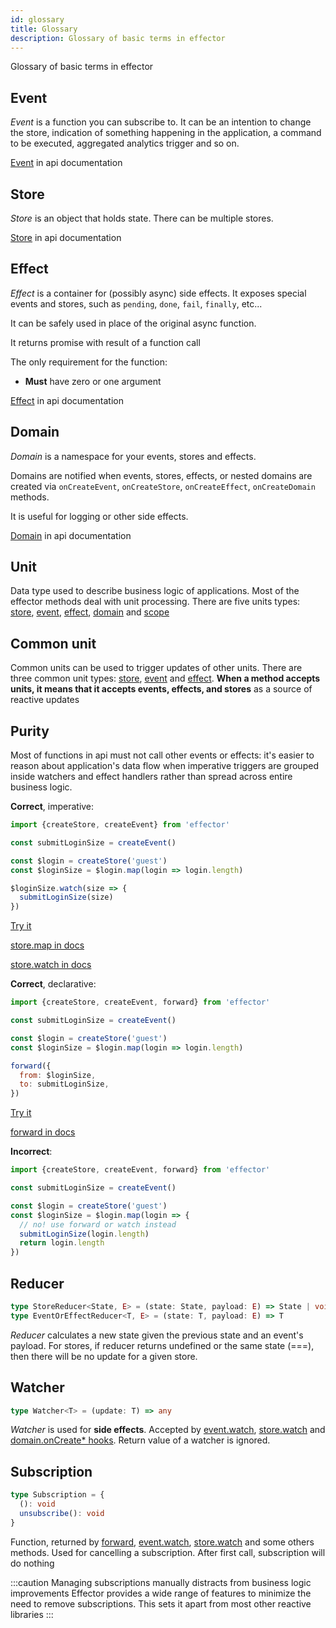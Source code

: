 ```yaml
---
id: glossary
title: Glossary
description: Glossary of basic terms in effector
---
```


Glossary of basic terms in effector

## Event

_Event_ is a function you can subscribe to. It can be an intention to change the store, indication of something happening in the application, a command to be executed, aggregated analytics trigger and so on.

[Event](../api/effector/Event.md) in api documentation

## Store

_Store_ is an object that holds state.
There can be multiple stores.

[Store](../api/effector/Store.md) in api documentation

## Effect

_Effect_ is a container for (possibly async) side effects.
It exposes special events and stores, such as `pending`, `done`, `fail`, `finally`, etc...

It can be safely used in place of the original async function.

It returns promise with result of a function call

The only requirement for the function:

- **Must** have zero or one argument

[Effect](../api/effector/Effect.md) in api documentation

## Domain

_Domain_ is a namespace for your events, stores and effects.

Domains are notified when events, stores, effects, or nested domains are created via `onCreateEvent`, `onCreateStore`, `onCreateEffect`, `onCreateDomain` methods.

It is useful for logging or other side effects.

[Domain](../api/effector/Domain.md) in api documentation

## Unit

Data type used to describe business logic of applications. Most of the effector methods deal with unit processing.
There are five units types: [store], [event], [effect], [domain] and [scope]

## Common unit

Common units can be used to trigger updates of other units. There are three common unit types: [store], [event] and [effect]. **When a method accepts units, it means that it accepts events, effects, and stores** as a source of reactive updates

## Purity

Most of functions in api must not call other events or effects: it's easier to reason about application's data flow when imperative triggers are grouped inside watchers and effect handlers rather than spread across entire business logic.

**Correct**, imperative:

```js
import {createStore, createEvent} from 'effector'

const submitLoginSize = createEvent()

const $login = createStore('guest')
const $loginSize = $login.map(login => login.length)

$loginSize.watch(size => {
  submitLoginSize(size)
})
```

[Try it](https://share.effector.dev/D5hV8C70)

[store.map in docs](../api/effector/Store.md#mapfn-state-state-laststate-t--t)

[store.watch in docs](../api/effector/Store.md#watchwatcher)

**Correct**, declarative:

```js
import {createStore, createEvent, forward} from 'effector'

const submitLoginSize = createEvent()

const $login = createStore('guest')
const $loginSize = $login.map(login => login.length)

forward({
  from: $loginSize,
  to: submitLoginSize,
})
```

[Try it](https://share.effector.dev/it0gXQLI)

[forward in docs](../api/effector/forward.md)

**Incorrect**:

```js
import {createStore, createEvent, forward} from 'effector'

const submitLoginSize = createEvent()

const $login = createStore('guest')
const $loginSize = $login.map(login => {
  // no! use forward or watch instead
  submitLoginSize(login.length)
  return login.length
})
```

## Reducer

```typescript
type StoreReducer<State, E> = (state: State, payload: E) => State | void
type EventOrEffectReducer<T, E> = (state: T, payload: E) => T
```

_Reducer_ calculates a new state given the previous state and an event's payload. For stores, if reducer returns undefined or the same state (===), then there will be no update for a given store.

## Watcher

```typescript
type Watcher<T> = (update: T) => any
```

_Watcher_ is used for **side effects**. Accepted by [event.watch](../api/effector/Event.md#watchwatcher), [store.watch](../api/effector/Store.md#watchwatcher) and [domain.onCreate\* hooks](../api/effector/Domain.md#oncreateeventhook). Return value of a watcher is ignored.

## Subscription

```typescript
type Subscription = {
  (): void
  unsubscribe(): void
}
```

Function, returned by [forward](../api/effector/forward.md), [event.watch](../api/effector/Event.md#watchwatcher), [store.watch](../api/effector/Store.md#watchwatcher) and some others methods. Used for cancelling a subscription. After first call, subscription will do nothing

:::caution Managing subscriptions manually distracts from business logic improvements
Effector provides a wide range of features to minimize the need to remove subscriptions. This sets it apart from most other reactive libraries
:::

[effect]: ../api/effector/Effect.md
[store]: ../api/effector/Store.md
[event]: ../api/effector/Event.md
[domain]: ../api/effector/Domain.md
[scope]: ../api/effector/Scope.md

